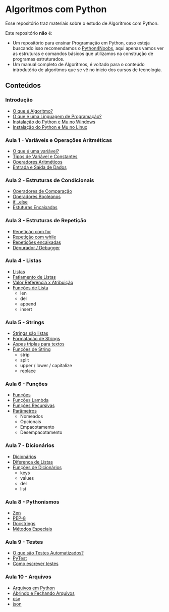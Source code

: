 # Algoritmos com Python

Esse repositório traz materiais sobre o estudo de Algoritmos com Python.

Este repositório **não** é:
- Um repositório para ensinar Programação em Python, caso esteja buscando isso recomendamos o [Python4Noobs](https://github.com/wendrewdevelop/python4noobs), aqui apenas vamos ver as estruturas e comandos básicos que utilizamos na construção de programas estruturados.
- Um manual completo de Algoritmos, é voltado para o conteúdo introdutório de algoritmos que se vê no inicio dos cursos de tecnologia.

## Conteúdos

### Introdução
- [O que é Algoritmo?](#)
- [O que é uma Linguagem de Programação?](#)
- [Instalação do Python e Mu no Windows](#)
- [Instalação do Python e Mu no Linux](#)

### Aula 1 - Variáveis e Operações Aritméticas
- [O que é uma variável?](#)
- [Tipos de Variável e Constantes](#)
- [Operadores Aritméticos](#)
- [Entrada e Saída de Dados](#)

### Aula 2 - Estruturas de Condicionais
- [Operadores de Comparação](#)
- [Operadores Booleanos](#)
- [if...else](#)
- [Estuturas Encaixadas](#)

### Aula 3 - Estruturas de Repetição
- [Repetição com for](#)
- [Repetição com while](#)
- [Repetições encaixadas](#)
- [Depurador / Debugger](#)

### Aula 4 - Listas
- [Listas](#)
- [Fatiamento de Listas](#)
- [Valor Referência x Atribuição](#)
- [Funções de Lista](#)
    - len
    - del
    - append
    - insert

### Aula 5 - Strings
- [Strings são listas](#)
- [Formatação de Strings](#)
- [Aspas triplas para textos](#)
- [Funções de String](#)
    - strip
    - split
    - upper / lower / capitalize
    - replace

### Aula 6 - Funções
- [Funções](#)
- [Funções Lambda](#)
- [Funções Recursivas](#)
- [Parâmetros](#)
    - Nomeados
    - Opcionais
    - Empacotamento
    - Desempacotamento

### Aula 7 - Dicionários
- [Dicionários](#)
- [Diferença de Listas](#)
- [Funções de Dicionários](#)
    - keys
    - values
    - del
    - list

### Aula 8 - Pythonismos
- [Zen](#)
- [PEP-8](#)
- [Docstrings](#)
- [Métodos Especiais](#)

### Aula 9 - Testes
- [O que são Testes Automatizados?](#)
- [PyTest](#)
- [Como escrever testes](#)

### Aula 10 - Arquivos
- [Arquivos em Python](#)
- [Abrindo e Fechando Arquivos](#)
- [csv](#)
- [json](#)
